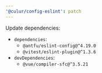 ```yaml
---
'@culur/config-eslint': patch
---
```


Update dependencies:

- `dependencies`:
  - `@antfu/eslint-config@^4.19.0`
  - `@vitest/eslint-plugin@^1.3.6`
- `devDependencies`:
  - `@vue/compiler-sfc@^3.5.21`
